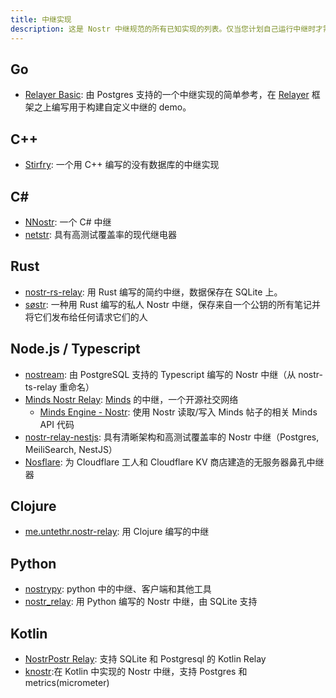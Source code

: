 ```yaml
---
title: 中继实现
description: 这是 Nostr 中继规范的所有已知实现的列表。仅当您计划自己运行中继时才需要这个。中继（到目前为止）与应用程序无关。您可以运行自己的实例或使用任何或所有公共实例。
---
```


## Go

-   [Relayer Basic](https://github.com/fiatjaf/relayer/tree/master/examples/basic): 由 Postgres 支持的一个中继实现的简单参考，在 [Relayer](https://github.com/fiatjaf/relayer) 框架之上编写用于构建自定义中继的 demo。

## C++

-   [Stirfry](https://github.com/hoytech/strfry): 一个用 C++ 编写的没有数据库的中继实现

## C#

-   [NNostr](https://github.com/Kukks/NNostr): 一个 C# 中继
-   [netstr](https://github.com/bezysoftware/netstr): 具有高测试覆盖率的现代继电器

## Rust

-   [nostr-rs-relay](https://sr.ht/~gheartsfield/nostr-rs-relay/): 用 Rust 编写的简约中继，数据保存在 SQLite 上。
-   [søstr](https://github.com/metasikander/s0str): 一种用 Rust 编写的私人 Nostr 中继，保存来自一个公钥的所有笔记并将它们发布给任何请求它们的人

## Node.js / Typescript

-   [nostream](https://github.com/Cameri/nostream): 由 PostgreSQL 支持的 Typescript 编写的 Nostr 中继（从 nostr-ts-relay 重命名）
-   [Minds Nostr Relay](https://gitlab.com/minds/infrastructure/nostr-relay): [Minds](https://www.minds.com) 的中继，一个开源社交网络
    -   [Minds Engine - Nostr](https://gitlab.com/minds/engine/-/tree/master/Core/Nostr): 使用 Nostr 读取/写入 Minds 帖子的相关 Minds API 代码
-   [nostr-relay-nestjs](https://github.com/CodyTseng/nostr-relay-nestjs): 具有清晰架构和高测试覆盖率的 Nostr 中继（Postgres, MeiliSearch, NestJS）
-   [Nosflare](https://github.com/Spl0itable/nosflare): 为 Cloudflare 工人和 Cloudflare KV 商店建造的无服务器鼻孔中继器

## Clojure

-   [me.untethr.nostr-relay](https://github.com/atdixon/me.untethr.nostr-relay): 用 Clojure 编写的中继

## Python

-   [nostrypy](https://github.com/monty888/nostrpy): python 中的中继、客户端和其他工具
-   [nostr_relay](https://code.pobblelabs.org/fossil/nostr_relay/): 用 Python 编写的 Nostr 中继，由 SQLite 支持

## Kotlin

-   [NostrPostr Relay](https://github.com/Giszmo/NostrPostr/tree/master/NostrRelay): 支持 SQLite 和 Postgresql 的 Kotlin Relay
-   [knostr](https://github.com/lpicanco/knostr):在 Kotlin 中实现的 Nostr 中继，支持 Postgres 和 metrics(micrometer)
